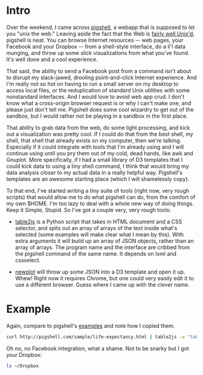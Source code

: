 # Intro

Over the weekend, I came across [pigshell](http://pigshell.com/v/0.6.2/), a webapp that is supposed to let
you "unix the web." Leaving aside the fact that the Web is
[fairly well Unix'd](http://en.wikipedia.org/wiki/Usage_share_of_operating_systems#Servers_on_the_Internet), pigshell is neat. You can browse Internet resources -- web pages, your Facebook and your Dropbox -- from a shell-style interface, do a li'l
data munging, and throw up some slick visualizations from what you've found. It's well done and a cool experience.

That said, the ability to send a Facebook post from a command isn't about to disrupt my slack-jawed, drooling point-and-click 
Internet experience.
And I'm really not so hot on having to run a small server on my desktop to access local files, or the reduplication
of standard Unix utilities with some nonstandard interfaces. 
And I would love to avoid web app crud. I don't know what a cross-origin browser request is or why I can't make one, and please just don't tell me. Pigshell does some cool wizardry to get out of the sandbox, but I would rather not be playing in a sandbox in the first place.

That ability to grab data from the web, do some light processing, and
kick out a visualization was pretty cool. If I could do that from the best shell, *my* shell, that shell that already exists on my computer, then we're talking. Especially if it could integrate with tools that I'm already using and I will continue using until you pry them out
of my cold, dead hands, like awk and Gnuplot. More specifically, if I had a small library of D3 templates that I could kick data to using
a tiny shell command, I think that would bring my data analysis closer to my actual data in a really helpful way. Pigshell's templates
are an awesome starting place (which I will shamelessly copy). 

To that end, I've started writing a tiny suite of tools (right now, very rough scripts) that would allow me to do what pigshell can do, from the 
comfort of my own $HOME. I'm too lazy to deal with a whole new way of doing things. Keep it Simple, Stupid.
So I've got a couple very, very rough tools:

- [table2js](bin/table2js) is a Python script that takes in HTML document and a CSS selector, and spits out an array of arrays of the text inside what's selected (some examples will make clear what I mean by this). With extra arguments it will build up an array of JSON objects, rather than an array of arrays.
The program name and the interface are cribbed from the pigshell command of the same name.
It depends on lxml and cssselect.

- [newplot](bin/newplot) will throw up some JSON into a D3 template and open it up. Whew! Right now it requires Chrome, but one could very easily edit it to use a different browser. Guess where I came up with the clever name.

# Example

Again, compare to pigshell's [examples](http://pigshell.com/v/0.6.2/doc/README.html) and note how I copied them.

```bash
curl http://pigshell.com/sample/life-expectancy.html | table2js -e "table.wikitable tr" foo country data | newplot templates/d3-worldmap1.html
```

Oh no, no Facebook integration, what a shame. Not to be snarky but I got your Dropbox:

```bash
ls ~/Dropbox
```
